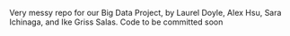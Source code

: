 Very messy repo for our Big Data Project, by Laurel Doyle, Alex Hsu, Sara Ichinaga, and Ike Griss Salas.
Code to be committed soon
